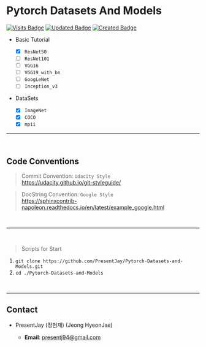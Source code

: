 # Pytorch Datasets And Models

[![Visits Badge](https://badges.pufler.dev/visits/PresentJay/Pytorch-Datasets-and-Models)](https://badges.pufler.dev)
[![Updated Badge](https://badges.pufler.dev/updated/PresentJay/Pytorch-Datasets-and-Models)](https://badges.pufler.dev)
[![Created Badge](https://badges.pufler.dev/created/PresentJay/Pytorch-Datasets-and-Models)](https://badges.pufler.dev)

- Basic Tutorial

  - [x] `ResNet50`
  - [ ] `ResNet101`
  - [ ] `VGG16`
  - [ ] `VGG19_with_bn`
  - [ ] `GoogLeNet`
  - [ ] `Inception_v3`

- DataSets

  - [x] `ImageNet`
  - [x] `COCO`
  - [x] `mpii`

---

<br>

## Code Conventions

> Commit Convention: `Udacity Style`  
> https://udacity.github.io/git-styleguide/

> DocString Convention: `Google Style`  
> https://sphinxcontrib-napoleon.readthedocs.io/en/latest/example_google.html

<br>

---

<br>

> Scripts for Start

1. `git clone https://github.com/PresentJay/Pytorch-Datasets-and-Models.git`
2. `cd ./Pytorch-Datasets-and-Models`

<br>

---

## Contact

- PresentJay (정현재) (Jeong HyeonJae)

  - **Email**: [presentj94@gmail.com](mailto:presentj94@gmail.com)
